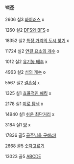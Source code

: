### 백준

2606 실3 [바이러스](https://www.acmicpc.net/problem/2606) x

1260 실2 [DFS와 BFS](https://www.acmicpc.net/problem/1260) o

18352 실2 [특정 거리의 도시 찾기](https://www.acmicpc.net/problem/18352) x

11724 실2 [연결 요소의 개수](https://www.acmicpc.net/problem/11724) o

1012 실2 [유기농 배추](https://www.acmicpc.net/problem/1012) x

4963 실2 [섬의 개수](https://www.acmicpc.net/problem/4963) o

5567 실2 [결혼식](https://www.acmicpc.net/problem/5567) x

1325 실1 [효율적인 해킹](https://www.acmicpc.net/problem/1325) x

2178 실1 [미로 탐색](https://www.acmicpc.net/problem/2178) x

14940 실1 [쉬운 최단거리](https://www.acmicpc.net/problem/14940) x

3184 실1 [양](https://www.acmicpc.net/problem/3184) x

17836 골5 [공주님을 구해라!](https://www.acmicpc.net/problem/17836)

2668 골5 [숫자고르기](https://www.acmicpc.net/problem/2668)

13023 골5 [ABCDE](https://www.acmicpc.net/problem/13023)

